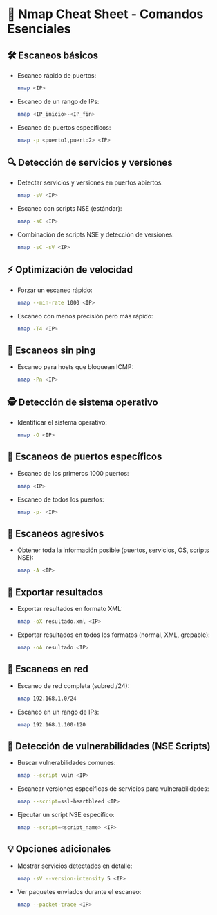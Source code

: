 
# 📜 Nmap Cheat Sheet - Comandos Esenciales

## 🛠️ **Escaneos básicos**
- Escaneo rápido de puertos:
  ```bash
  nmap <IP>
  ```
- Escaneo de un rango de IPs:
  ```bash
  nmap <IP_inicio>-<IP_fin>
  ```
- Escaneo de puertos específicos:
  ```bash
  nmap -p <puerto1,puerto2> <IP>
  ```

## 🔍 **Detección de servicios y versiones**
- Detectar servicios y versiones en puertos abiertos:
  ```bash
  nmap -sV <IP>
  ```
- Escaneo con scripts NSE (estándar):
  ```bash
  nmap -sC <IP>
  ```
- Combinación de scripts NSE y detección de versiones:
  ```bash
  nmap -sC -sV <IP>
  ```

## ⚡ **Optimización de velocidad**
- Forzar un escaneo rápido:
  ```bash
  nmap --min-rate 1000 <IP>
  ```
- Escaneo con menos precisión pero más rápido:
  ```bash
  nmap -T4 <IP>
  ```

## 🔐 **Escaneos sin ping**
- Escaneo para hosts que bloquean ICMP:
  ```bash
  nmap -Pn <IP>
  ```

## 🕵️ **Detección de sistema operativo**
- Identificar el sistema operativo:
  ```bash
  nmap -O <IP>
  ```

## 🚪 **Escaneos de puertos específicos**
- Escaneo de los primeros 1000 puertos:
  ```bash
  nmap <IP>
  ```
- Escaneo de todos los puertos:
  ```bash
  nmap -p- <IP>
  ```

## 🎯 **Escaneos agresivos**
- Obtener toda la información posible (puertos, servicios, OS, scripts NSE):
  ```bash
  nmap -A <IP>
  ```

## 📁 **Exportar resultados**
- Exportar resultados en formato XML:
  ```bash
  nmap -oX resultado.xml <IP>
  ```
- Exportar resultados en todos los formatos (normal, XML, grepable):
  ```bash
  nmap -oA resultado <IP>
  ```

## 📂 **Escaneos en red**
- Escaneo de red completa (subred /24):
  ```bash
  nmap 192.168.1.0/24
  ```
- Escaneo en un rango de IPs:
  ```bash
  nmap 192.168.1.100-120
  ```

## 🚨 **Detección de vulnerabilidades (NSE Scripts)**
- Buscar vulnerabilidades comunes:
  ```bash
  nmap --script vuln <IP>
  ```
- Escanear versiones específicas de servicios para vulnerabilidades:
  ```bash
  nmap --script=ssl-heartbleed <IP>
  ```
- Ejecutar un script NSE específico:
  ```bash
  nmap --script=<script_name> <IP>
  ```

## 💡 **Opciones adicionales**
- Mostrar servicios detectados en detalle:
  ```bash
  nmap -sV --version-intensity 5 <IP>
  ```
- Ver paquetes enviados durante el escaneo:
  ```bash
  nmap --packet-trace <IP>
  ```
